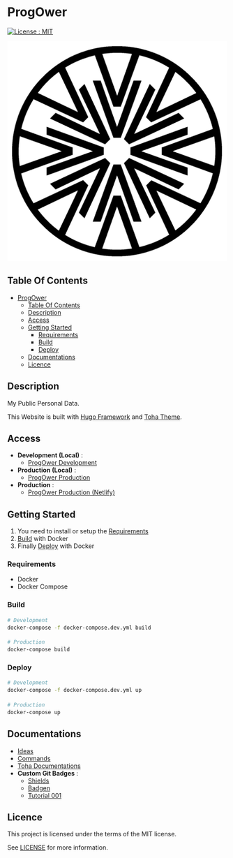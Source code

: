# ProgOwer

[![License : MIT](https://img.shields.io/badge/License-MIT-yellow.svg)](https://opensource.org/licenses/MIT)

![Icon](./icon.png)

## Table Of Contents

- [ProgOwer](#progower)
  - [Table Of Contents](#table-of-contents)
  - [Description](#description)
  - [Access](#access)
  - [Getting Started](#getting-started)
    - [Requirements](#requirements)
    - [Build](#build)
    - [Deploy](#deploy)
  - [Documentations](#documentations)
  - [Licence](#licence)

## Description

My Public Personal Data.

This Website is built with [Hugo Framework](https://gohugo.io/) and [Toha Theme](https://themes.gohugo.io/themes/toha/).

## Access

- **Development (Local)** :
  - [ProgOwer Development](http://localhost:1313)
- **Production (Local)** :
  - [ProgOwer Production](http://localhost:8008)
- **Production** :
  - [ProgOwer Production (Netlify)](https://progower)

## Getting Started

1) You need to install or setup the [Requirements](#requirements)
2) [Build](#build) with Docker
3) Finally [Deploy](#deploy) with Docker

### Requirements

- Docker
- Docker Compose

### Build

```bash
# Development
docker-compose -f docker-compose.dev.yml build

# Production
docker-compose build
```

### Deploy

```bash
# Development
docker-compose -f docker-compose.dev.yml up

# Production
docker-compose up
```

## Documentations

- [Ideas](./docs/ideas.md)
- [Commands](./docs/commands.md)
- [Toha Documentations](https://toha-guides.netlify.app/)
- **Custom Git Badges** :
  - [Shields](https://shields.io/)
  - [Badgen](https://badgen.net/)
  - [Tutorial 001](https://css-tricks.com/adding-custom-github-badges-to-your-repo/)

## Licence

This project is licensed under the terms of the MIT license.

See [LICENSE](./LICENCE.md) for more information.
